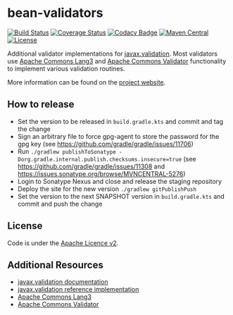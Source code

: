 # bean-validators

[![Build Status](https://img.shields.io/endpoint.svg?url=https%3A%2F%2Factions-badge.atrox.dev%2Fbritter%2Fbean-validators%2Fbadge&style=flat)](https://actions-badge.atrox.dev/britter/bean-validators/goto)
[![Coverage Status](https://coveralls.io/repos/britter/bean-validators/badge.svg)](https://coveralls.io/r/britter/bean-validators)
[![Codacy Badge](https://api.codacy.com/project/badge/grade/dd0d4de9bb9e4160803b32b3ff0889c7)](https://www.codacy.com/app/britter/bean-validators)
[![Maven Central](https://maven-badges.herokuapp.com/maven-central/com.github.britter/bean-validators/badge.svg)](https://maven-badges.herokuapp.com/maven-central/com.github.britter/bean-validators/)
[![License](http://img.shields.io/:license-apache-blue.svg)](http://www.apache.org/licenses/LICENSE-2.0.html)

Additional validator implementations for [javax.validation](http://beanvalidation.org/).
Most validators use [Apache Commons Lang3](http://commons.apache.org/lang/) and
[Apache Commons Validator](http://commons.apache.org/validator/) functionality to implement various validation routines.

More information can be found on the [project website](https://britter.github.io/bean-validators).

## How to release

- Set the version to be released in `build.gradle.kts` and commit and tag the change
- Sign an arbitrary file to force gpg-agent to store the password for the gpg key (see https://github.com/gradle/gradle/issues/11706)
- Run `./gradlew publishToSonatype -Dorg.gradle.internal.publish.checksums.insecure=true` (see https://github.com/gradle/gradle/issues/11308 and https://issues.sonatype.org/browse/MVNCENTRAL-5276)
- Login to Sonatype Nexus and close and release the staging repository
- Deploy the site for the new version `./gradlew gitPublishPush`
- Set the version to the next SNAPSHOT version in `build.gradle.kts` and commit and push the change

## License

Code is under the [Apache Licence v2](https://www.apache.org/licenses/LICENSE-2.0.txt).

## Additional Resources

+ [javax.validation documentation](http://beanvalidation.org/)
+ [javax.validation reference implementation](http://hibernate.org/validator/)
+ [Apache Commons Lang3](http://commons.apache.org/lang/)
+ [Apache Commons Validator](http://commons.apache.org/validator/)
